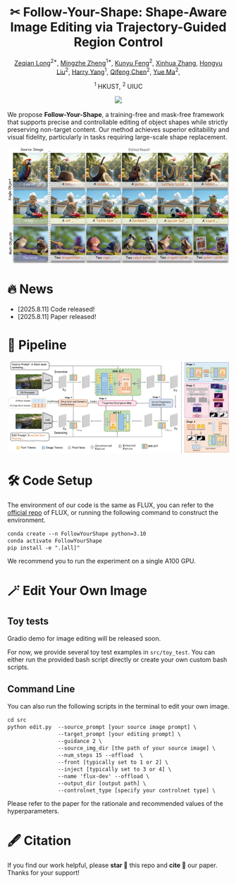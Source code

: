 <div align="center">
  
# ✂ Follow-Your-Shape: Shape-Aware Image Editing via Trajectory-Guided Region Control

[Zeqian Long](https://github.com/Zeqian-Long)<sup>2*</sup>, [Mingzhe Zheng](https://scholar.google.com/citations?user=U6bikksAAAAJ&hl=en)<sup>1*</sup>, [Kunyu Feng](https://github.com/fkyyyy)<sup>2</sup>, [Xinhua Zhang](https://github.com/mayuelala/FollowYourShape/tree/main), [Hongyu Liu](https://scholar.google.com/citations?user=bLRjUzAAAAAJ&hl=en)<sup>2</sup>, [Harry Yang](https://leehomyc.github.io/)<sup>1</sup>, [Qifeng Chen](https://cqf.io/)<sup>2</sup>, [Yue Ma](https://github.com/mayuelala)<sup>2</sup>,

<sup>1</sup> HKUST,  <sup>2</sup> UIUC


<a href='https://follow-your-shape.github.io/'><img src='https://img.shields.io/badge/Project-Page-Green'></a>
<!-- [![arXiv](https://img.shields.io/badge/arXiv-2502.17363-b31b1b.svg)](https://arxiv.org/abs/2502.17363)
[![Huggingface space](https://img.shields.io/badge/🤗-Huggingface%20Space-orange.svg)](https://huggingface.co/spaces/xilluill/KV-Edit) 
[![GitHub Stars](https://img.shields.io/github/stars/Xilluill/KV-Edit)](https://github.com/Xilluill/KV-Edit)

[![PWC](https://img.shields.io/endpoint.svg?url=https://paperswithcode.com/badge/kv-edit-training-free-image-editing-for/text-based-image-editing-on-pie-bench)](https://paperswithcode.com/sota/text-based-image-editing-on-pie-bench?p=kv-edit-training-free-image-editing-for)
[![Static Badge](https://img.shields.io/badge/comfyUI-KV_Edit-blue)](https://github.com/smthemex/ComfyUI_KV_Edit) -->

</div>


<p>
We propose <b>Follow-Your-Shape</b>, a training-free and mask-free framework that supports precise and controllable editing of object shapes while strictly preserving non-target content. Our method achieves superior editability and visual fidelity, particularly in tasks requiring large-scale shape replacement.
</p>



<p align="center">
<img src="resources/teaser.jpg" width="1080px"/>
</p>

# 🔥 News
<!-- - [2025.3.12] Thanks to @[smthemex](https://github.com/smthemex) for integrating KV-Edit into [ComfyUI](https://github.com/smthemex/ComfyUI_KV_Edit)!
- [2025.3.4] We update "attention scale" feature to reduce the discontinuity with the background.
- [2025.2.26] Our paper is featured in [huggingface Papers](https://huggingface.co/papers/2502.17363)! -->
- [2025.8.11] Code released!
- [2025.8.11] Paper released!
<!-- - [2025.2.25] More results can be found in our [project page](https://xilluill.github.io/projectpages/KV-Edit/)! -->

<!-- # 👨‍💻 ToDo
- ☑️ Release the gradio demo
- ☑️ Release the huggingface space for image editing
- ☑️ Release the paper -->


# 📖 Pipeline
<p>
<img src="resources/pipeline.jpg" width="1080px"/>


# 🛠️ Code Setup
The environment of our code is the same as FLUX, you can refer to the [official repo](https://github.com/black-forest-labs/flux/tree/main) of FLUX, or running the following command to construct the environment.
```
conda create --n FollowYourShape python=3.10
conda activate FollowYourShape
pip install -e ".[all]"
```

We recommend you to run the experiment on a single A100 GPU.

<!-- # 🚀 Test
We have provided several scripts to reproduce the results in the paper, mainly including 3 types of editing: Stylization, Adding, Replacing. We suggest to run the experiment on a single A100 GPU. -->

<!-- ## Stylization
<table class="center">
<tr>
  <td width=10% align="center">Ref Style</td>
  <td width=30% align="center"><img src="../assets/repo_figures/examples/source/nobel.jpg" raw=true></td>
	<td width=30% align="center"><img src="../assets/repo_figures/examples/source/art.jpg" raw=true></td>
  <td width=30% align="center"><img src="../assets/repo_figures/examples/source/cartoon.jpg" raw=true></td>
</tr>
<tr>
  <td width="10%" align="center">Editing Scripts</td>
  <td width="30%" align="center"><a href="src/run_nobel_trump.sh">Trump</a></td>
  <td width="30%" align="center"><a href="src/run_art_mari.sh"> Marilyn Monroe</a></td>
  <td width="30%" align="center"><a href="src/run_cartoon_ein.sh">Einstein</a></td>
</tr>
<tr>
  <td width=10% align="center">Edtied image</td>
  <td width=30% align="center"><img src="../assets/repo_figures/examples/edit/nobel_Trump.jpg" raw=true></td>
	<td width=30% align="center"><img src="../assets/repo_figures/examples/edit/art_mari.jpg" raw=true></td>
  <td width=30% align="center"><img src="../assets/repo_figures/examples/edit/cartoon_ein.jpg" raw=true></td>
</tr>

<tr>
  <td width="10%" align="center">Editing Scripts</td>
  <td width="30%" align="center"><a href="src/run_nobel_biden.sh">Biden</a></td>
  <td width="30%" align="center"><a href="src/run_art_batman.sh">Batman</a></td>
  <td width="30%" align="center"><a href="src/run_cartoon_herry.sh">Herry Potter</a></td>
</tr>
<tr>
  <td width=10% align="center">Edtied image</td>
  <td width=30% align="center"><img src="../assets/repo_figures/examples/edit/nobel_Biden.jpg" raw=true></td>
	<td width=30% align="center"><img src="../assets/repo_figures/examples/edit/art_batman.jpg" raw=true></td>
  <td width=30% align="center"><img src="../assets/repo_figures/examples/edit/cartoon_herry.jpg" raw=true></td>
</tr>
</table>

## Adding & Replacing
<table class="center">
<tr>
  <td width=10% align="center">Source image</td>
  <td width=30% align="center"><img src="../assets/repo_figures/examples/source/hiking.jpg" raw=true></td>
	<td width=30% align="center"><img src="../assets/repo_figures/examples/source/horse.jpg" raw=true></td>
  <td width=30% align="center"><img src="../assets/repo_figures/examples/source/boy.jpg" raw=true></td>
</tr>
<tr>
  <td width="10%" align="center">Editing Scripts</td>
  <td width="30%" align="center"><a href="src/run_hiking.sh">+ hiking stick</a></td>
  <td width="30%" align="center"><a href="src/run_horse.sh">horse -> camel</a></td>
  <td width="30%" align="center"><a href="src/run_boy.sh">+ dog</a></td>
</tr>
<tr>
  <td width=10% align="center">Edtied image</td>
  <td width=30% align="center"><img src="../assets/repo_figures/examples/edit/hiking.jpg" raw=true></td>
	<td width=30% align="center"><img src="../assets/repo_figures/examples/edit/horse.jpg" raw=true></td>
  <td width=30% align="center"><img src="../assets/repo_figures/examples/edit/boy.jpg" raw=true></td>
</tr>

</table> -->


# 🪄 Edit Your Own Image

## Toy tests
Gradio demo for image editing will be released soon. 

For now, we provide several toy test examples in `src/toy_test`.
You can either run the provided bash script directly or create your own custom bash scripts.


## Command Line
You can also run the following scripts in the terminal to edit your own image. 
```
cd src
python edit.py  --source_prompt [your source image prompt] \
                --target_prompt [your editing prompt] \
                --guidance 2 \
                --source_img_dir [the path of your source image] \
                --num_steps 15 --offload  \
                --front [typically set to 1 or 2] \
                --inject [typically set to 3 or 4] \
                --name 'flux-dev' --offload \
                --output_dir [output path] \
                --controlnet_type [specify your controlnet type] \
```

Please refer to the paper for the rationale and recommended values of the hyperparameters.



# 🖋️ Citation

If you find our work helpful, please **star 🌟** this repo and **cite 📑** our paper. Thanks for your support!

<!-- ```
@article{wang2024taming,
  title={Taming Rectified Flow for Inversion and Editing},
  author={Wang, Jiangshan and Pu, Junfu and Qi, Zhongang and Guo, Jiayi and Ma, Yue and Huang, Nisha and Chen, Yuxin and Li, Xiu and Shan, Ying},
  journal={arXiv preprint arXiv:2411.04746},
  year={2024}
}
``` -->

